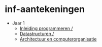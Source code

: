 # inf-aantekeningen

- Jaar 1
  - [Inleiding programmeren /](/jaar_1/inleiding_programmeren/)
  - [Datastructuren /](/jaar_1/datastructuren/)
  - [Architectuur en computerorganisatie](/jaar_1/arco/)
